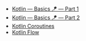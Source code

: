 - [Kotlin — Basics 🪁 — Part 1](https://pradyotprksh4.medium.com/kotlin-basics-fb37a0b1e6ba)
- [Kotlin — Basics 🪁 — Part 2](https://pradyotprksh4.medium.com/kotlin-basics-part-2-5b6aff08bc1f)
- [Kotlin Coroutines](https://pradyotprksh4.medium.com/kotlin-coroutines-7d3eaf8d31dc)
- [Kotlin Flow](https://pradyotprksh4.medium.com/kotlin-flow-65920759c8c2)

